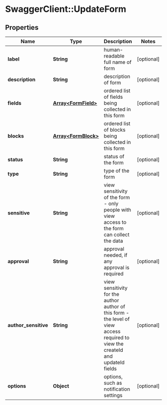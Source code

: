 # SwaggerClient::UpdateForm

## Properties
Name | Type | Description | Notes
------------ | ------------- | ------------- | -------------
**label** | **String** | human-readable full name of form | [optional] 
**description** | **String** | description of form | [optional] 
**fields** | [**Array&lt;FormField&gt;**](FormField.md) | ordered list of fields being collected in this form | [optional] 
**blocks** | [**Array&lt;FormBlock&gt;**](FormBlock.md) | ordered list of blocks being collected in this form | [optional] 
**status** | **String** | status of the form | [optional] 
**type** | **String** | type of the form | [optional] 
**sensitive** | **String** | view sensitivity of the form - only people with view access to the form can collect the data | [optional] 
**approval** | **String** | approval needed, if any approval is required | [optional] 
**author_sensitive** | **String** | view sensitivity for the author author of this form - the level of view access required to view the createId and updateId fields | [optional] 
**options** | **Object** | options, such as notification settings | [optional] 


